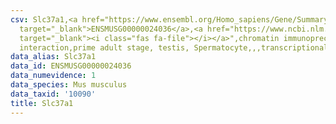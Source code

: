 ```yaml
---
csv: Slc37a1,<a href="https://www.ensembl.org/Homo_sapiens/Gene/Summary?db=core;g=ENSMUSG00000024036"
  target="_blank">ENSMUSG00000024036</a>,<a href="https://www.ncbi.nlm.nih.gov/pubmed/25450459"
  target="_blank"><i class="fas fa-file"></i></a>",chromatin immunoprecipitation assay,direct
  interaction,prime adult stage, testis, Spermatocyte,,,transcriptional regulation,
data_alias: Slc37a1
data_id: ENSMUSG00000024036
data_numevidence: 1
data_species: Mus musculus
data_taxid: '10090'
title: Slc37a1
---
```

